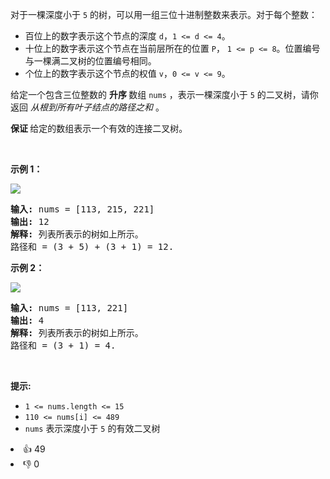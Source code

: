<p>对于一棵深度小于&nbsp;<code>5</code>&nbsp;的树，可以用一组三位十进制整数来表示。对于每个整数：</p>

<ul>
	<li>百位上的数字表示这个节点的深度 <code>d</code>，<code>1 &lt;= d&nbsp;&lt;= 4</code>。</li>
	<li>十位上的数字表示这个节点在当前层所在的位置 <code>P</code>， <code>1 &lt;= p&nbsp;&lt;= 8</code>。位置编号与一棵满二叉树的位置编号相同。</li>
	<li>个位上的数字表示这个节点的权值 <code>v</code>，<code>0 &lt;= v&nbsp;&lt;= 9</code>。</li>
</ul>

<p>给定一个包含三位整数的&nbsp;<strong>升序&nbsp;</strong>数组&nbsp;<code>nums</code>&nbsp;，表示一棵深度小于 <code>5</code> 的二叉树，请你返回 <em>从根到所有叶子结点的路径之和&nbsp;</em>。</p>

<p><strong>保证&nbsp;</strong>给定的数组表示一个有效的连接二叉树。</p>

<p>&nbsp;</p>

<p><strong>示例 1：</strong></p>

<p><img src="https://assets.leetcode.com/uploads/2021/04/30/pathsum4-1-tree.jpg" /></p>

<pre>
<strong>输入:</strong> nums = [113, 215, 221]
<strong>输出:</strong> 12
<strong>解释:</strong> 列表所表示的树如上所示。
路径和 = (3 + 5) + (3 + 1) = 12.
</pre>

<p><strong>示例 2：</strong></p>

<p><img src="https://assets.leetcode.com/uploads/2021/04/30/pathsum4-2-tree.jpg" /></p>

<pre>
<strong>输入:</strong> nums = [113, 221]
<strong>输出:</strong> 4
<strong>解释:</strong> 列表所表示的树如上所示。
路径和 = (3 + 1) = 4.
</pre>

<p>&nbsp;</p>

<p><strong>提示:</strong></p>

<ul>
	<li><code>1 &lt;= nums.length &lt;= 15</code></li>
	<li><code>110 &lt;= nums[i] &lt;= 489</code></li>
	<li><code>nums</code>&nbsp;表示深度小于&nbsp;<code>5</code> 的有效二叉树</li>
</ul>
<div><li>👍 49</li><li>👎 0</li></div>